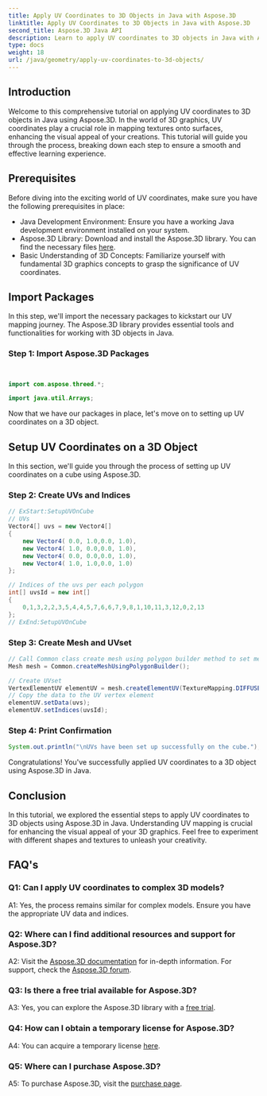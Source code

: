 ```yaml
---
title: Apply UV Coordinates to 3D Objects in Java with Aspose.3D
linktitle: Apply UV Coordinates to 3D Objects in Java with Aspose.3D
second_title: Aspose.3D Java API
description: Learn to apply UV coordinates to 3D objects in Java with Aspose.3D. Elevate your graphics with this step-by-step guide.
type: docs
weight: 18
url: /java/geometry/apply-uv-coordinates-to-3d-objects/
---
```

## Introduction

Welcome to this comprehensive tutorial on applying UV coordinates to 3D objects in Java using Aspose.3D. In the world of 3D graphics, UV coordinates play a crucial role in mapping textures onto surfaces, enhancing the visual appeal of your creations. This tutorial will guide you through the process, breaking down each step to ensure a smooth and effective learning experience.

## Prerequisites

Before diving into the exciting world of UV coordinates, make sure you have the following prerequisites in place:

- Java Development Environment: Ensure you have a working Java development environment installed on your system.
- Aspose.3D Library: Download and install the Aspose.3D library. You can find the necessary files [here](https://releases.aspose.com/3d/java/).
- Basic Understanding of 3D Concepts: Familiarize yourself with fundamental 3D graphics concepts to grasp the significance of UV coordinates.

## Import Packages

In this step, we'll import the necessary packages to kickstart our UV mapping journey. The Aspose.3D library provides essential tools and functionalities for working with 3D objects in Java.

### Step 1: Import Aspose.3D Packages

```java


import com.aspose.threed.*;

import java.util.Arrays;
```

Now that we have our packages in place, let's move on to setting up UV coordinates on a 3D object.

## Setup UV Coordinates on a 3D Object

In this section, we'll guide you through the process of setting up UV coordinates on a cube using Aspose.3D.

### Step 2: Create UVs and Indices

```java
// ExStart:SetupUVOnCube
// UVs
Vector4[] uvs = new Vector4[]
{
    new Vector4( 0.0, 1.0,0.0, 1.0),
    new Vector4( 1.0, 0.0,0.0, 1.0),
    new Vector4( 0.0, 0.0,0.0, 1.0),
    new Vector4( 1.0, 1.0,0.0, 1.0)
};

// Indices of the uvs per each polygon
int[] uvsId = new int[]
{
    0,1,3,2,2,3,5,4,4,5,7,6,6,7,9,8,1,10,11,3,12,0,2,13
};
// ExEnd:SetupUVOnCube
```

### Step 3: Create Mesh and UVset

```java
// Call Common class create mesh using polygon builder method to set mesh instance
Mesh mesh = Common.createMeshUsingPolygonBuilder();

// Create UVset
VertexElementUV elementUV = mesh.createElementUV(TextureMapping.DIFFUSE, MappingMode.POLYGON_VERTEX, ReferenceMode.INDEX_TO_DIRECT);
// Copy the data to the UV vertex element
elementUV.setData(uvs);
elementUV.setIndices(uvsId);
```

### Step 4: Print Confirmation

```java
System.out.println("\nUVs have been set up successfully on the cube.");
```

Congratulations! You've successfully applied UV coordinates to a 3D object using Aspose.3D in Java.

## Conclusion

In this tutorial, we explored the essential steps to apply UV coordinates to 3D objects using Aspose.3D in Java. Understanding UV mapping is crucial for enhancing the visual appeal of your 3D graphics. Feel free to experiment with different shapes and textures to unleash your creativity.

## FAQ's

### Q1: Can I apply UV coordinates to complex 3D models?

A1: Yes, the process remains similar for complex models. Ensure you have the appropriate UV data and indices.

### Q2: Where can I find additional resources and support for Aspose.3D?

A2: Visit the [Aspose.3D documentation](https://reference.aspose.com/3d/java/) for in-depth information. For support, check the [Aspose.3D forum](https://forum.aspose.com/c/3d/18).

### Q3: Is there a free trial available for Aspose.3D?

A3: Yes, you can explore the Aspose.3D library with a [free trial](https://releases.aspose.com/).

### Q4: How can I obtain a temporary license for Aspose.3D?

A4: You can acquire a temporary license [here](https://purchase.aspose.com/temporary-license/).

### Q5: Where can I purchase Aspose.3D?

A5: To purchase Aspose.3D, visit the [purchase page](https://purchase.aspose.com/buy).
